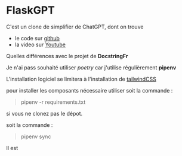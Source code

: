 # FlaskGPT

C'est un clone de simplifier de ChatGPT, dont on trouve
- le code sur [github](https://github.com/DocstringFr/FlaskGPT)
- la video sur [Youtube](https://www.youtube.com/watch?v=AYmcV3b7lWQ)

Quelles différences avec le projet de **DocstringFr**

Je n'ai pass souhaité utiliser *poetry* car j'utilise régulièrement **pipenv**

L'installation logiciel se limitera à l'installation de [tailwindCSS](https://tailwindcss.com/blog/standalone-cli)

pour installer les composants nécessaire utiliser  soit la commande : 
> pipenv -r requirements.txt

si vous ne clonez pas le dépot.

soit la commande : 
> pipenv sync

Il est 
